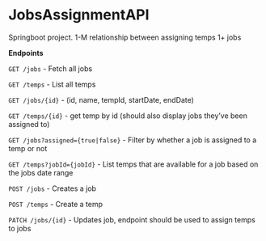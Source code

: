 # JobsAssignmentAPI
Springboot project. 1-M relationship between assigning temps 1+ jobs

**Endpoints** 

`GET /jobs` - Fetch all jobs

`GET /temps` - List all temps

`GET /jobs/{id}` - (id, name, tempId, startDate, endDate)

`GET /temps/{id}` - get temp by id (should also display jobs they’ve been assigned to)

`GET /jobs?assigned={true|false}` - Filter by whether a job is assigned to a temp or not

`GET /temps?jobId={jobId}` - List temps that are available for a job based on the jobs date range

`POST /jobs` - Creates a job

`POST /temps` - Create a temp

`PATCH /jobs/{id}` - Updates job, endpoint should be used to assign temps to jobs
